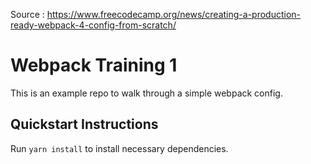 Source : https://www.freecodecamp.org/news/creating-a-production-ready-webpack-4-config-from-scratch/

# Webpack Training 1

This is an example repo to walk through a simple webpack config.

## Quickstart Instructions

Run `yarn install` to install necessary dependencies.
